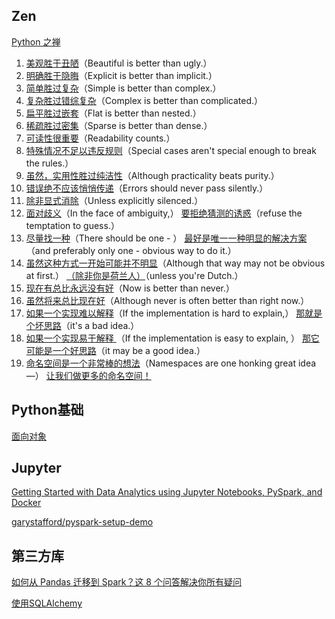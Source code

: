 ## Zen
[Python 之禅](https://linux.cn/article-13127-1.html)

1. [美观胜于丑陋](https://linux.cn/article-11718-1.html)（Beautiful is better than ugly.）
2. [明确胜于隐晦](https://linux.cn/article-11718-1.html)（Explicit is better than implicit.）
3. [简单胜过复杂](https://linux.cn/article-11999-1.html)（Simple is better than complex.）
4. [复杂胜过错综复杂](https://linux.cn/article-11999-1.html)（Complex is better than complicated.）
5. [扁平胜过嵌套](https://linux.cn/article-12087-1.html)（Flat is better than nested.）
6. [稀疏胜过密集](https://linux.cn/article-12087-1.html)（Sparse is better than dense.）
7. [可读性很重要](https://linux.cn/article-13053-1.html)（Readability counts.）
8. [特殊情况不足以违反规则](https://linux.cn/article-13053-1.html)（Special cases aren't special enough to break the rules.）
9. [虽然，实用性胜过纯洁性](https://linux.cn/article-13053-1.html)（Although practicality beats purity.）
10. [错误绝不应该悄悄传递](https://linux.cn/article-13058-1.html)（Errors should never pass silently.）
11. [除非显式消除](https://linux.cn/article-13058-1.html)（Unless explicitly silenced.）
12. [面对歧义](https://linux.cn/article-13082-1.html)（In the face of ambiguity,） [要拒绝猜测的诱惑](https://linux.cn/article-13082-1.html)（refuse the temptation to guess.）
13. [尽量找一种](https://linux.cn/article-13082-1.html)（There should be one - ） [ 最好是唯一一种明显的解决方案](https://linux.cn/article-13082-1.html)（and preferably only one - obvious way to do it.）
14. [虽然这种方式一开始可能并不明显](https://linux.cn/article-13082-1.html)（Although that way may not be obvious at first.） [（除非你是荷兰人）](https://linux.cn/article-13082-1.html)（unless you're Dutch.）
15. [现在有总比永远没有好](https://linux.cn/article-13103-1.html)（Now is better than never.）
16. [虽然将来总比现在好](https://linux.cn/article-13103-1.html)（Although never is often better than right now.）
17. [如果一个实现难以解释](https://linux.cn/article-13116-1.html)（If the implementation is hard to explain,） [那就是个坏思路](https://linux.cn/article-13116-1.html)（it's a bad idea.）
18. [如果一个实现易于解释 ](https://linux.cn/article-13116-1.html)（If the implementation is easy to explain, ） [那它可能是一个好思路](https://linux.cn/article-13116-1.html)（it may be a good idea.）
19. [命名空间是一个非常棒的想法](https://linux.cn/article-13123-1.html)（Namespaces are one honking great idea—） [让我们做更多的命名空间！](https://linux.cn/article-13123-1.html)




## Python基础

[面向对象](https://github.com/jackfrued/Python-100-Days/blob/master/Day01-15/09.%E9%9D%A2%E5%90%91%E5%AF%B9%E8%B1%A1%E8%BF%9B%E9%98%B6.md)

## Jupyter
[Getting Started with Data Analytics using Jupyter Notebooks, PySpark, and Docker](https://towardsdatascience.com/getting-started-with-data-analytics-using-jupyter-notebooks-pyspark-and-docker-57c1aaab2408)

[garystafford/pyspark-setup-demo](https://github.com/garystafford/pyspark-setup-demo#jupyter-notebook-pyspark-demo)

## 第三方库

[如何从 Pandas 迁移到 Spark？这 8 个问答解决你所有疑问](https://www.infoq.cn/article/iKL4HjTzfvdrFQmbDmLx)

[使用SQLAlchemy](https://www.liaoxuefeng.com/wiki/1016959663602400/1017803857459008)
